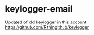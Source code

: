 # keylogger-email
Updated of old keylogger in this account
https://github.com/Rithingithub/keylogger
